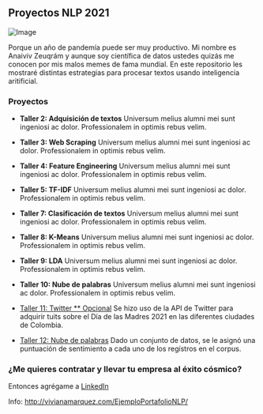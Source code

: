## Proyectos NLP 2021

![Image](https://pbs.twimg.com/media/EzENMIgWgAA9ETp?format=jpg&name=small)


Porque un año de pandemía puede ser muy productivo. Mi nombre es Anaiviv Zeuqrám y aunque soy científica de datos ustedes quizás me conocen por mis malos memes de fama mundial. En este repositorio les mostraré distintas estrategias para procesar textos usando inteligencia aritificial. 
                                                                                                              

### Proyectos

- **Taller 2: Adquisición de textos**
Universum melius alumni mei sunt ingeniosi ac dolor. Professionalem in optimis rebus velim.

- **Taller 3: Web Scraping**
Universum melius alumni mei sunt ingeniosi ac dolor. Professionalem in optimis rebus velim.

- **Taller 4: Feature Engineering**
Universum melius alumni mei sunt ingeniosi ac dolor. Professionalem in optimis rebus velim.

- **Taller 5: TF-IDF**
Universum melius alumni mei sunt ingeniosi ac dolor. Professionalem in optimis rebus velim.

- **Taller 7: Clasificación de textos**
Universum melius alumni mei sunt ingeniosi ac dolor. Professionalem in optimis rebus velim.

- **Taller 8: K-Means**
Universum melius alumni mei sunt ingeniosi ac dolor. Professionalem in optimis rebus velim.

- **Taller 9: LDA**
Universum melius alumni mei sunt ingeniosi ac dolor. Professionalem in optimis rebus velim.

- **Taller 10: Nube de palabras**
Universum melius alumni mei sunt ingeniosi ac dolor. Professionalem in optimis rebus velim.

- [Taller 11: Twitter ** Opcional](https://www.youtube.com/watch?v=lPhYYRL-llk&ab_channel=manuelcascales)
Se hizo uso de la API de Twitter para adquirir tuits sobre el Día de las Madres 2021 en las diferentes ciudades de Colombia.

- [Taller 12: Nube de palabras](https://www.youtube.com/watch?v=lPhYYRL-llk&ab_channel=manuelcascales)
Dado un conjunto de datos, se le asignó una puntuación de sentimiento a cada uno de los regístros en el corpus.


### ¿Me quieres contratar y llevar tu empresa al éxito cósmico? 

Entonces agrégame a [LinkedIn](https://www.linkedin.com/in/vivianamarquez/)

Info: http://vivianamarquez.com/EjemploPortafolioNLP/
